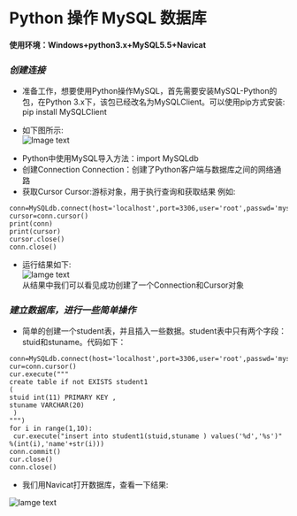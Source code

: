 # Python 操作 MySQL 数据库  
#### 使用环境：Windows+python3.x+MySQL5.5+Navicat  
### *创建连接*
- 准备工作，想要使用Python操作MySQL，首先需要安装MySQL-Python的包，在Python 3.x下，该包已经改名为MySQLClient。可以使用pip方式安装:  
    pip install MySQLClient  
* 如下图所示:  
![Image text](https://github.com/gorgeousCa/Dayup/blob/master/MySQL/20190303204126.png)
- Python中使用MySQL导入方法：import MySQLdb
- 创建Connection
Connection：创建了Python客户端与数据库之间的网络通路
- 获取Cursor
Cursor:游标对象，用于执行查询和获取结果
 例如:  
 ```import MySQLdb
 conn=MySQLdb.connect(host='localhost',port=3306,user='root',passwd='mysql',db='lms',charset='utf8')
 cursor=conn.cursor()  
 print(conn)    
 print(cursor)    
 cursor.close()   
 conn.close()
 ```    
 - 运行结果如下:  
 ![Iamge text](https://github.com/gorgeousCa/Dayup/blob/master/MySQL/20190303211447.png)   
 从结果中我们可以看见成功创建了一个Connection和Cursor对象
 ### *建立数据库，进行一些简单操作*
 - 简单的创建一个student表，并且插入一些数据。student表中只有两个字段：stuid和stuname。代码如下：  
  ```import  
  conn=MySQLdb.connect(host='localhost',port=3306,user='root',passwd='mysql',db='lms',charset='utf8')`  
  cur=conn.cursor()  
  cur.execute(""" 
  create table if not EXISTS student1  
  (  
  stuid int(11) PRIMARY KEY ,  
  stuname VARCHAR(20)  
   ) 
  """)   
  for i in range(1,10): 
   cur.execute("insert into student1(stuid,stuname ) values('%d','%s')" %(int(i),'name'+str(i)))
  conn.commit()
  cur.close() 
  conn.close()
  ``` 
   - 我们用Navicat打开数据库，查看一下结果:  
   
   
![Iamge text](https://github.com/gorgeousCa/Dayup/blob/master/MySQL/1.png)



 
 



